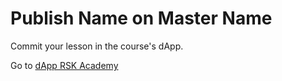 # Publish Name on Master Name

Commit your lesson in the course's dApp.

Go to [dApp RSK Academy](https://rsk-dapp.solange.dev/)
